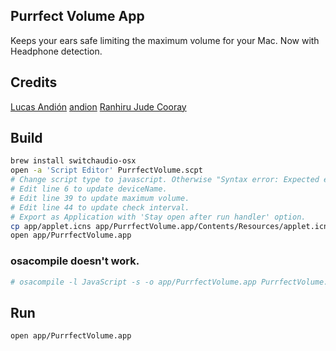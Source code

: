 ## Purrfect Volume App

Keeps your ears safe limiting the maximum volume for your Mac. Now with Headphone detection.

## Credits

[Lucas Andión](https://medium.com/trabe/limiting-your-macs-volume-in-2019-f314e20408ab)
[andion](https://github.com/andion/PurrfectVolume)
[Ranhiru Jude Cooray](https://medium.com/@ranhiru/limiting-your-macs-headphone-volume-13671b64e569)

## Build

```bash
brew install switchaudio-osx
open -a 'Script Editor' PurrfectVolume.scpt
# Change script type to javascript. Otherwise "Syntax error: Expected expression, etc. but found end of line." error is shown.
# Edit line 6 to update deviceName.
# Edit line 39 to update maximum volume.
# Edit line 44 to update check interval.
# Export as Application with 'Stay open after run handler' option.
cp app/applet.icns app/PurrfectVolume.app/Contents/Resources/applet.icns
open app/PurrfectVolume.app
```

### osacompile doesn't work.

```bash
# osacompile -l JavaScript -s -o app/PurrfectVolume.app PurrfectVolume.scpt
```

## Run

```
open app/PurrfectVolume.app
```
